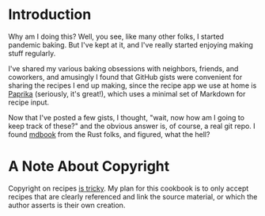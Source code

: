 # Introduction

Why am I doing this?
Well, you see, like many other folks, I started pandemic baking.
But I've kept at it, and I've really started enjoying making stuff regularly.

I've shared my various baking obsessions with neighbors, friends, and coworkers,
and amusingly I found that GitHub gists were convenient for sharing the recipes
I end up making, since the recipe app we use at home is
[Paprika](https://www.paprikaapp.com/) (seriously, it's great!), which uses
a minimal set of Markdown for recipe input.

Now that I've posted a few gists, I thought, "wait, now how am I going to keep
track of these?" and the obvious answer is, of course, a real git repo.
I found [mdbook](https://rust-lang.github.io/mdBook/) from the Rust folks, and
figured, what the hell?

# A Note About Copyright

Copyright on recipes [is tricky](https://www.copyrightlaws.com/copyright-protection-recipes/).
My plan for this cookbook is to only accept recipes that are clearly referenced
and link the source material, or which the author asserts is their own creation.

